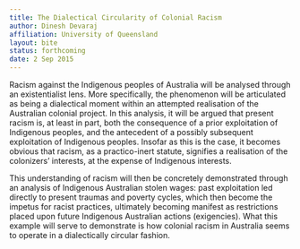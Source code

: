 ```yaml
---
title: The Dialectical Circularity of Colonial Racism
author: Dinesh Devaraj
affiliation: University of Queensland
layout: bite
status: forthcoming
date: 2 Sep 2015
---
```


Racism against the Indigenous peoples of Australia will be analysed through an existentialist lens. More specifically, the phenomenon will be articulated as being a dialectical moment within an attempted realisation of the Australian colonial project. In this analysis, it will be argued that present racism is, at least in part, both the consequence of a prior exploitation of Indigenous peoples, and the antecedent of a possibly subsequent exploitation of Indigenous peoples. Insofar as this is the case, it becomes obvious that racism, as a practico-inert statute, signifies a realisation of the colonizers’ interests, at the expense of Indigenous interests. 

This understanding of racism will then be concretely demonstrated through an analysis of Indigenous Australian stolen wages: past exploitation led directly to present traumas and poverty cycles, which then become the impetus for racist practices, ultimately becoming manifest as restrictions placed upon future Indigenous Australian actions (exigencies). What this example will serve to demonstrate is how colonial racism in Australia seems to operate in a dialectically circular fashion.